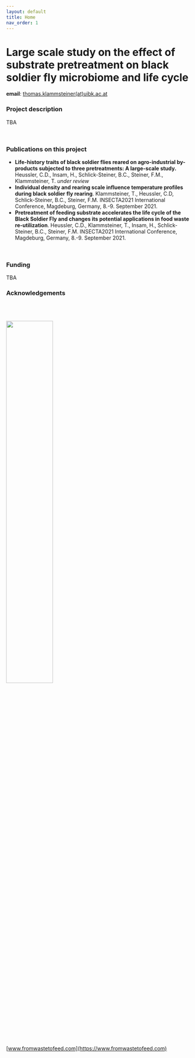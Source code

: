 ```yaml
---
layout: default
title: Home
nav_order: 1
---
```


# Large scale study on the effect of substrate pretreatment on black soldier fly microbiome and life cycle


**email**: [thomas.klammsteiner(at)uibk.ac.at](mailto:thomas.klammsteiner@uibk.ac.at)  


### Project description  
TBA

<br/>

### Publications on this project
- **Life-history traits of black soldier flies reared on agro-industrial by-products subjected to three pretreatments: A large-scale study.** Heussler, C.D., Insam, H., Schlick-Steiner, B.C., Steiner, F.M., Klammsteiner, T. *under review*  
- **Individual density and rearing scale influence temperature profiles during black soldier fly rearing**. Klammsteiner, T., Heussler, C.D, Schlick-Steiner, B.C., Steiner, F.M. INSECTA2021 International Conference, Magdeburg, Germany, 8.-9. September 2021.  
- **Pretreatment of feeding substrate accelerates the life cycle of the Black Soldier Fly and changes its potential applications in food waste re-utilization**. Heussler, C.D., Klammsteiner, T., Insam, H., Schlick-Steiner, B.C., Steiner, F.M. INSECTA2021 International Conference, Magdeburg, Germany, 8.-9. September 2021.  

<br/>

### Funding
TBA
<br/>

### Acknowledgements  

<br/>
<br/>

<a href="https://www.fromwastetofeed.com"><img src="https://raw.githubusercontent.com/tklammsteiner/fromwastetofeed/gh-pages/media/header-logo.png" width="50%"/></a>  
[www.fromwastetofeed.com](https://www.fromwastetofeed.com)

<br/>